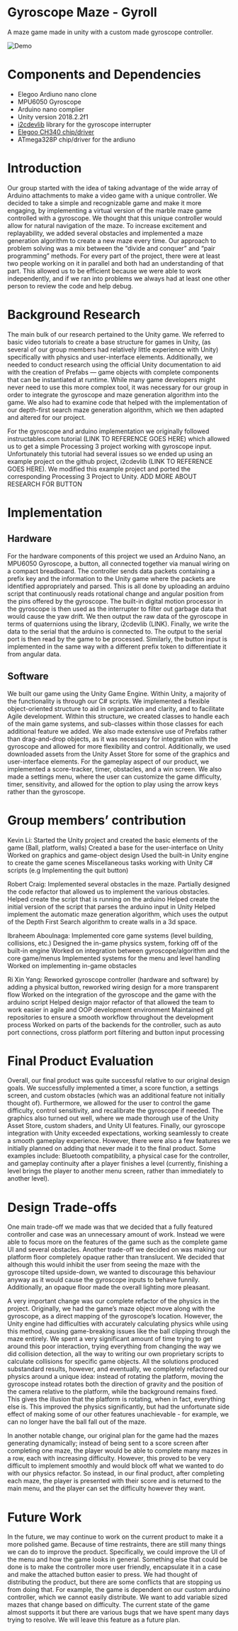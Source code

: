 # Gyroscope Maze - Gyroll
A maze game made in unity with a custom made gyroscope controller.

![Demo](demo/demo.gif "Playing with the gyroscope maze")

# Components and Dependencies
- Elegoo Ardiuno nano clone
- MPU6050 Gyroscope
- Arduino nano complier
- Unity version 2018.2.2f1
- [i2cdevlib](https://github.com/jrowberg/i2cdevlib) library for the gyroscope interrupter
- [Elegoo CH340 chip/driver](https://www.elegoo.com/download/)
- ATmega328P chip/driver for the ardiuno



# Introduction

Our group started with the idea of taking advantage of the wide array of Arduino attachments to make a video game with a unique controller. We decided to take a simple and recognizable game and make it more engaging, by implementing a virtual version of the marble maze game controlled with a gyroscope. We thought that this unique controller would allow for natural navigation of the maze. To increase excitement and replayability, we added several obstacles and implemented a maze generation algorithm to create a new maze every time. Our approach to problem solving was a mix between the “divide and conquer” and “pair programming” methods. For every part of the project, there were at least two people working on it in parallel and both had an understanding of that part. This allowed us to be efficient because we were able to work independently, and if we ran into problems we always had at least one other person to review the code and help debug. 

# Background Research

The main bulk of our research pertained to the Unity game. We referred to basic video tutorials to create a base structure for games in Unity, (as several of our group members had relatively little experience with Unity) specifically with physics and user-interface elements. Additionally, we needed to conduct research using the official Unity documentation to aid with the creation of Prefabs —  game objects with complete components that can be instantiated at runtime. While many game developers might never need to use this more complex tool, it was necessary for our group in order to integrate the gyroscope and maze generation algorithm into the game. We also had to examine code that helped with the implementation of our depth-first search maze generation algorithm, which we then adapted and altered for our project.

For the gyroscope and arduino implementation we originally followed instructables.com tutorial (LINK TO REFERENCE GOES HERE) which allowed us to get a simple Processing 3 project working with gyroscope input. Unfortunately this tutorial had several issues so we ended up using an example project on the github project, i2cdevlib (LINK TO REFERENCE GOES HERE). We modified this example project and ported the corresponding Processing 3 Project to Unity. ADD MORE ABOUT RESEARCH FOR BUTTON 

# Implementation

## Hardware
For the hardware components of this project we used an Arduino Nano, an MPU6050 Gyroscope, a button, all connected together via manual wiring on a compact breadboard. The controller sends data packets containing a prefix key and the information to the Unity game where the packets are identified appropriately and parsed. This is all done by uploading an arduino script that continuously reads rotational change and angular position from the pins offered by the gyroscope. The built-in digital motion processor in the gyroscope is then used as the interrupter to filter out garbage data that would cause the yaw drift. We then output the raw data of the gyroscope in terms of quaternions using the library, i2cdevlib (LINK).  Finally, we write the data to the serial that the arduino is connected to. The output to the serial port is then read by the game to be processed. Similarly, the button input is implemented in the same way with a different prefix token to differentiate it from angular data.

## Software
We built our game using the Unity Game Engine. Within Unity, a majority of the functionality is through our C# scripts. We implemented a flexible object-oriented structure to aid in organization and clarity, and to facilitate Agile development. Within this structure, we created classes to handle each of the main game systems, and sub-classes within those classes for each additional feature we added. We also made extensive use of Prefabs rather than drag-and-drop objects, as it was necessary for integration with the gyroscope and allowed for more flexibility and control. Additionally, we used downloaded assets from the Unity Asset Store for some of the graphics and user-interface elements. For the gameplay aspect of our product, we implemented a score-tracker, timer, obstacles, and a win screen. We also made a settings menu, where the user can customize the game difficulty, timer, sensitivity, and allowed for the option to play using the arrow keys rather than the gyroscope. 

# Group members’ contribution

Kevin Li:
Started the Unity project and created the basic elements of the game (Ball, platform, walls) 
Created a base for the user-interface on Unity  
Worked on graphics and game-object design 
Used the built-in Unity engine to create the game scenes
Miscellaneous tasks working with Unity C# scripts (e.g Implementing the quit button)

Robert Craig:
Implemented several obstacles in the maze.
Partially designed the code refactor that allowed us to implement the various obstacles. 
Helped create the script that is running on the arduino 
Helped create the initial version of the script that parses the arduino input in Unity
Helped implement the automatic maze generation algorithm, which uses the output of the Depth First Search algorithm to create walls in a 3d space.

Ibraheem Aboulnaga:
Implemented core game systems (level building, collisions, etc.)
Designed the in-game physics system, forking off of the built-in engine
Worked on integration between gyroscope/algorithm and the core game/menus
Implemented systems for the menu and level handling
Worked on implementing in-game obstacles

Ri Xin Yang:
Reworked gyroscope controller (hardware and software) by adding a physical button, reworked wiring design for a more transparent flow
Worked on the integration of the gyroscope and the game with the arduino script
Helped design major refactor of that allowed the team to work easier in agile and  OOP development environment
Maintained git repositories to ensure a smooth workflow throughout the development process
Worked on parts of the backends for the controller, such as auto port connections, cross platform port filtering and button input processing

# Final Product Evaluation

Overall, our final product was quite successful relative to our original design goals. We successfully implemented a timer, a score function, a settings screen, and custom obstacles (which was an additional feature not initially thought of). Furthermore, we allowed for the user to control the game difficulty, control sensitivity, and recalibrate the gyroscope if needed. The graphics also turned out well, where we made thorough use of the Unity Asset Store, custom shaders, and Unity UI features. Finally, our gyroscope integration with Unity exceeded expectations, working seamlessly to create a smooth gameplay experience. However, there were also a few features we initially planned on adding that never made it to the final product. Some examples include: Bluetooth compatibility, a physical case for the controller, and gameplay continuity after a player finishes a level (currently, finishing a level brings the player to another menu screen, rather than immediately to another level). 

# Design Trade-offs
One main trade-off we made was that we decided that a fully featured controller and case was an unnecessary amount of work. Instead we were able to focus more on the features of the game such as the complete game UI and several obstacles. Another trade-off we decided on was making our platform floor completely opaque rather than translucent. We decided that although this would inhibit the user from seeing the maze with the gyroscope tilted upside-down, we wanted to discourage this behaviour anyway as it would cause the gyroscope inputs to behave funnily. Additionally, an opaque floor made the overall lighting more pleasant. 

A very important change was our complete refactor of the physics in the project. Originally, we had the game’s maze object move along with the gyroscope, as a direct mapping of the gyroscope’s location. However, the Unity engine had difficulties with accurately calculating physics while using this method, causing game-breaking issues like the ball clipping through the maze entirely. We spent a very significant amount of time trying to get around this poor interaction, trying everything from changing the way we did collision detection, all the way to writing our own proprietary scripts to calculate collisions for specific game objects. All the solutions produced substandard results, however, and eventually, we completely refactored our physics around a unique idea: instead of rotating the platform, moving the gyroscope instead rotates both the direction of gravity and the position of the camera relative to the platform, while the background remains fixed. This gives the illusion that the platform is rotating, when in fact, everything else is. This improved the physics significantly, but had the unfortunate side effect of making some of our other features unachievable - for example, we can no longer have the ball fall out of the maze.

In another notable change, our original plan for the game had the mazes generating dynamically; instead of being sent to a score screen after completing one maze, the player would be able to complete many mazes in a row, each with increasing difficulty. However, this proved to be very difficult to implement smoothly and would block off what we wanted to do with our physics refactor. So instead, in our final product, after completing each maze, the player is presented with their score and is returned to the main menu, and the player can set the difficulty however they want.

# Future Work

In the future, we may continue to work on the current product to make it a more polished game. Because of time restraints, there are still many things we can do to improve the product. Specifically, we could improve the UI of the menu and how the game looks in general. Something else that could be done is to make the controller more user friendly, encapsulate it in a case and make the attached button easier to press.
We had thought of distributing the product, but there are some conflicts that are stopping us from doing that. For example, the game is dependent on our custom arduino controller, which we cannot easily distribute. 
We want to add variable sized mazes that change based on difficulty. The current state of the game almost supports it but there are various bugs that we have spent many days trying to resolve. We will leave this feature as a future plan. 
